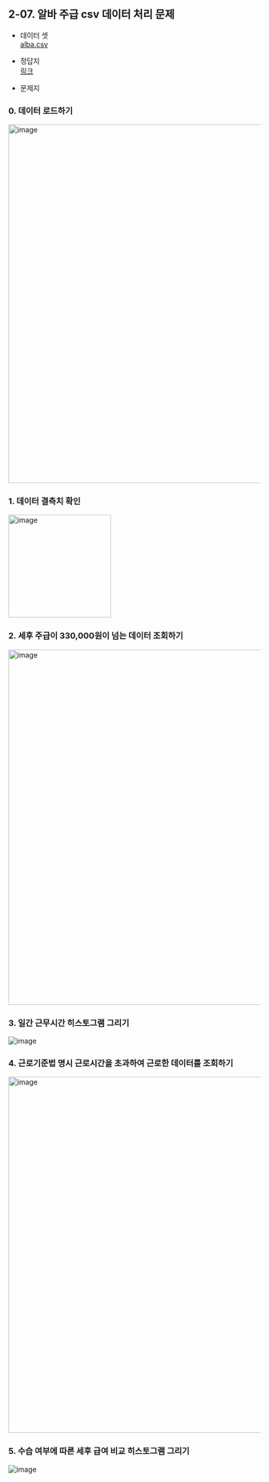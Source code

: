 ## 2-07. 알바 주급 csv 데이터 처리 문제

- 데이터 셋 <br>
[alba.csv](https://github.com/MaugeaLee/summer2023/files/12063447/alba.csv)

- 정답지 <br>
<a href="https://drive.google.com/file/d/1ZWDyKNrdhf5wLcqe3U4ugcPUNd1ZiyC-/view?usp=sharing"> 링크 </a>
- 문제지 <br>

### 0. 데이터 로드하기
<img width="715" alt="image" src="https://github.com/MaugeaLee/summer2023/assets/92789013/935c19e3-9061-442d-b187-43e300417650">


### 1. 데이터 결측치 확인
<img width="205" alt="image" src="https://github.com/MaugeaLee/summer2023/assets/92789013/367b047d-94d9-4c9c-9215-b98acabbb8c4">


### 2. 세후 주급이 330,000원이 넘는 데이터 조회하기
<img width="708" alt="image" src="https://github.com/MaugeaLee/summer2023/assets/92789013/87987df9-507c-40e3-ae82-0e6e27e2c8c8">


### 3. 일간 근무시간 히스토그램 그리기

![image](https://github.com/MaugeaLee/summer2023/assets/92789013/1154df9c-76f5-4c65-877a-52b0f6dfec13)



### 4. 근로기준법 명시 근로시간을 초과하여 근로한 데이터를 조회하기

<img width="710" alt="image" src="https://github.com/MaugeaLee/summer2023/assets/92789013/7ee34e4b-48cf-4ce9-9213-8518b7fd7aef">


### 5. 수습 여부에 따른 세후 급여 비교 히스토그램 그리기

![image](https://github.com/MaugeaLee/summer2023/assets/92789013/57bb4ca5-ce9f-4875-b9d0-9193103c9da8)



